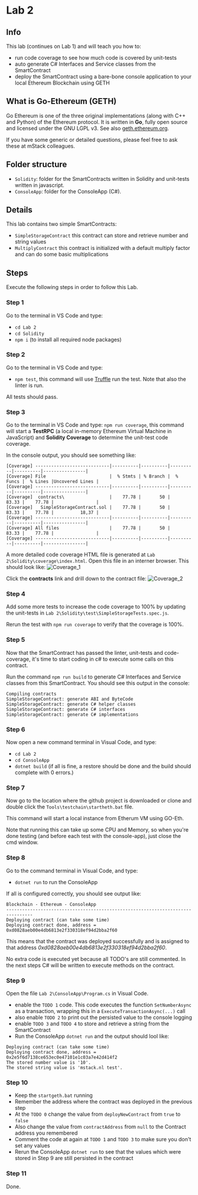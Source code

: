 # Lab 2

## Info

This lab (continues on Lab 1) and will teach you how to:

- run code coverage to see how much code is covered by unit-tests
- auto generate C# Interfaces and Service classes from the SmartContract
- deploy the SmartContract using a bare-bone console application to your local Ethereum Blockchain using GETH

## What is Go-Ethereum (GETH)

Go Ethereum is one of the three original implementations (along with C++ and Python) of the Ethereum protocol. It is written in **Go**, fully open source and licensed under the GNU LGPL v3. See also [geth.ethereum.org](https://geth.ethereum.org/).

If you have some generic or detailed questions, please feel free to ask these at mStack colleagues.

## Folder structure

- `Solidity`: folder for the SmartContracts written in Solidity and unit-tests written in javascript.
- `ConsoleApp`: folder for the ConsoleApp (C#).

## Details

This lab contains two simple SmartContracts:

- `SimpleStorageContract` this contract can store and retrieve number and string values
- `MultiplyContract` this contract is initialized with a default multiply factor and can do some basic multiplications

## Steps

Execute the following steps in order to follow this Lab.

### Step 1

Go to the terminal in VS Code and type:

- `cd Lab 2`
- `cd Solidity`
- `npm i` (to install all required node packages)

### Step 2

Go to the terminal in VS Code and type:

- `npm test`, this command will use [Truffle](https://github.com/trufflesuite/truffle) run the test. Note that also the linter is run.

All tests should pass.

### Step 3

Go to the terminal in VS Code and type:
`npm run coverage`, this command will start a **TestRPC** (a local in-memory Ethereum Virtual Machine in JavaScript) and **Solidity Coverage** to determine the unit-test code coverage.

In the console output, you should see something like:

``` x
[Coverage] ----------------------------|----------|----------|----------|----------|----------------|
[Coverage] File                        |  % Stmts | % Branch |  % Funcs |  % Lines |Uncovered Lines |
[Coverage] ----------------------------|----------|----------|----------|----------|----------------|
[Coverage]  contracts\                 |    77.78 |       50 |    83.33 |    77.78 |                |
[Coverage]   SimpleStorageContract.sol |    77.78 |       50 |    83.33 |    77.78 |          18,37 |
[Coverage] ----------------------------|----------|----------|----------|----------|----------------|
[Coverage] All files                   |    77.78 |       50 |    83.33 |    77.78 |                |
[Coverage] ----------------------------|----------|----------|----------|----------|----------------|
```

A more detailed code coverage HTML file is generated at `Lab 2\Solidity\coverage\index.html`. Open this file in an interner browser. This should look like:
![Coverage_1](coverage-lab2.png)

Click the **contracts** link and drill down to the contract file:
![Coverage_2](coverage-contract-lab2.png)

### Step 4

Add some more tests to increase the code coverage to 100% by updating the unit-tests in `Lab 2\Solidity\test\SimpleStorageTests.spec.js`.

Rerun the test with `npm run coverage` to verify that the coverage is 100%.

### Step 5

Now that the SmartContract has passed the linter, unit-tests and code-coverage, it's time to start coding in c# to execute some calls on this contract.

Run the command `npm run build` to generate C# Interfaces and Service classes from this SmartContract. You should see this output in the console:

``` x
Compiling contracts
SimpleStorageContract: generate ABI and ByteCode
SimpleStorageContract: generate C# helper classes
SimpleStorageContract: generate C# interfaces
SimpleStorageContract: generate C# implementations
```

### Step 6

Now open a new command terminal in Visual Code, and type:

- `cd Lab 2`
- `cd ConsoleApp`
- `dotnet build` (if all is fine, a restore should be done and the build should complete with 0 errors.)

### Step 7

Now go to the location where the github project is downloaded or clone and double click the `Tools\testchain\startheth.bat` file.

This command will start a local instance from Etherum VM using GO-Eth.

Note that running this can take up some CPU and Memory, so when you're done testing (and before each test with the console-app), just close the cmd window.

### Step 8

Go to the command terminal in Visual Code, and type:

- `dotnet run` to run the ConsoleApp

If all is configured correctly, you should see output like:

``` x
Blockchain - Ethereum - ConsoleApp
--------------------------------------------------------------------------------
Deploying contract (can take some time)
Deploying contract done, address = 0xd0828aeb00e4db6813e2f330318ef94d2bba2f60
```

This means that the contract was deployed successfully and is assigned to that address *0xd0828aeb00e4db6813e2f330318ef94d2bba2f60*.

No extra code is executed yet because all TODO's are still commented. In the next steps C# will be written to execute methods on the contract.

### Step 9

Open the file `Lab 2\ConsoleApp\Program.cs` in Visual Code.

- enable the `TODO 1` code. This code executes the function `SetNumberAsync` as a transaction, wrapping this in a `ExecuteTransactionAsync(...)` call
- also enable `TODO 2` to print out the persisted value to the console logging
- enable `TODO 3` and `TODO 4` to store and retrieve a string from the SmartContract
- Run the ConsoleApp `dotnet run` and the output should lool like:

``` x
Deploying contract (can take some time)
Deploying contract done, address = 0x2e5f6d7138ce653ec0e47101e1c03a7e42d414f2
The stored number value is '10'.
The stored string value is 'mstack.nl test'.
```

### Step 10

- Keep the `startgeth.bat` running
- Remember the address where the contract was deployed in the previous step
- At the `TODO 0` change the value from `deployNewContract` from `true` to `false`
- Also change the value from `contractAddress` from `null` to the Contract address you remembered
- Comment the code at again at `TODO 1` and `TODO 3` to make sure you don't set any values
- Rerun the ConsoleApp `dotnet run` to see that the values which were stored in Step 9 are still persisted in the contract

### Step 11

Done.